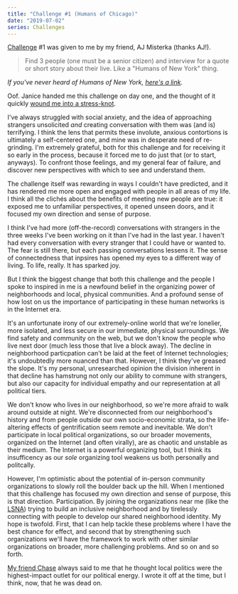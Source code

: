 ```yaml
---
title: "Challenge #1 (Humans of Chicago)"
date: "2019-07-02"
series: Challenges
---
```


[Challenge](/blog/19/06/challenges/) #1 was given to me by my friend, AJ Misterka (thanks AJ!).

> Find 3 people (one must be a senior citizen) and interview for a quote or short story about their live. Like a "Humans of New York" thing.

_If you've never heard of Humans of New York, [here's a link](https://www.humansofnewyork.com)._

Oof. Janice handed me this challenge on day one, and the thought of it quickly [wound me into a stress-knot](/blog/19/06/challenge-0-failure).

I've always struggled with social anxiety, and the idea of approaching strangers unsolicited _and_ creating conversation with them was (and is) terrifying. I think the lens that permits these involute, anxious contortions is ultimately a self-centered one, and mine was in desperate need of re-grinding. I'm extremely grateful, both for this challenge and for receiving it so early in the process, because it forced me to do just that (or to start, anyways). To confront those feelings, and my general fear of failure, and discover new perspectives with which to see and understand them.

The challenge itself was rewarding in ways I couldn't have predicted, and it has rendered me more open and engaged with people in all areas of my life. I think all the clichés about the benefits of meeting new people are true: it exposed me to unfamiliar perspectives, it opened unseen doors, and it focused my own direction and sense of purpose.

I think I've had more (off-the-record) conversations with strangers in the three weeks I've been working on it than I've had in the last year. I haven't had every conversation with every stranger that I could have or wanted to. The fear is still there, but each passing conversations lessens it. The sense of connectedness that inpsires has opened my eyes to a different way of living. To life, really. It has sparked joy.

But I think the biggest change that both this challenge and the people I spoke to inspired in me is a newfound belief in the organizing power of neighborhoods and local, physical communities. And a profound sense of how lost on us the importance of participating in these human networks is in the Internet era.

It's an unfortunate irony of our extremely-online world that we're lonelier, more isolated, and less secure in our immediate, physical surroundings. We find safety and community on the web, but we don't know the people who live next door (much less those that live a block away). The decline in neighborhood particpation can't be laid at the feet of Internet technologies; it's undoubtedly more nuanced than that. However, I think they've greased the slope. It's my personal, unresearched opinion the division inherent in that decline has hamstrung not only our ability to commune with strangers, but also our capacity for individual empathy and our representation at all political tiers.

We don't know who lives in our neighborhood, so we're more afraid to walk around outside at night. We're disconnected from our neighborhood's history and from people outside our own socio-economic strata, so the life-altering effects of gentrification seem remote and inevitable. We don't participate in local political organizations, so our broader movements, organized on the Internet (and often virally), are as chaotic and unstable as their medium. The Internet is a powerful organizing tool, but I think its insufficency as our _sole_ organizing tool weakens us both personally and politcally.

However, I'm optimistic about the potential of in-person community organizations to slowly roll the boulder back up the hill. When I mentioned that this challenge has focused my own direction and sense of purpose, this is that direction. Participation. By joining the organizations near me (like the [LSNA](http://www.lsna.net)) trying to build an inclusive neighborhood and by tirelessly connecting with people to develop our shared neighborhood identity. My hope is twofold. First, that I can help tackle these problems where I have the best chance for effect, and second that by strengthening such organizations we'll have the framework to work with other similar organizations on broader, more challenging problems. And so on and so forth.

[My friend Chase](19/06/my-friend-chase) always said to me that he thought local politics were the highest-impact outlet for our political energy. I wrote it off at the time, but I think, now, that he was dead on.

